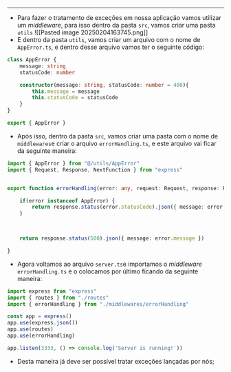___
- Para fazer o tratamento de exceções em nossa aplicação vamos utilizar um *middleware*, para isso dentro da pasta `src`, vamos criar uma pasta `utils`
![[Pasted image 20250204163745.png]]
- E dentro da pasta `utils`, vamos criar um arquivo com o nome de `AppError.ts`, e dentro desse arquivo vamos ter o seguinte código:
```ts
class AppError {
	message: string
	statusCode: number

	constructor(message: string, statusCode: number = 400){
		this.message = message
		this.statusCode = statusCode
	}
}

export { AppError }
```
- Após isso, dentro da pasta `src`, vamos criar uma pasta com o nome de `middlewares`e criar o arquivo `errorHandling.ts`, e este arquivo vai ficar da seguinte maneira:
```ts
import { AppError } from "@/utils/AppError"
import { Request, Response, NextFunction } from "express"


export function errorHandling(error: any, request: Request, response: Response, _: NextFunction) {

	if(error instanceof AppError) {
		return response.status(error.statusCode).json({ message: error.message})
	}

	

	return response.status(500).json({ message: error.message })

}
```
- Agora voltamos ao arquivo `server.ts`e importamos o *middleware* `errorHandling.ts` e o colocamos por último ficando da seguinte maneira:
```ts
import express from "express"
import { routes } from "./routes"
import { errorHandling } from "./middlewares/errorHandling"

const app = express()
app.use(express.json())
app.use(routes)
app.use(errorHandling)

app.listen(3333, () => console.log('Server is running!'))
```
- Desta maneira já deve ser possível tratar exceções lançadas por nós;
